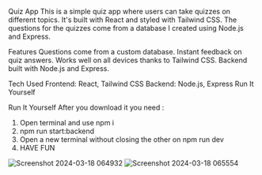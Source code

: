 Quiz App
This is a simple quiz app where users can take quizzes on different topics. It's built with React and styled with Tailwind CSS. The questions for the quizzes come from a database I created using Node.js and Express.

Features
Questions come from a custom database.
Instant feedback on quiz answers.
Works well on all devices thanks to Tailwind CSS.
Backend built with Node.js and Express.


Tech Used
Frontend: React, Tailwind CSS
Backend: Node.js, Express
Run It Yourself

Run It Yourself
After you download it you need :
1) Open terminal and use npm i
2) npm run start:backend
3) Open a new terminal without closing the other on npm run dev
4) HAVE FUN


![Screenshot 2024-03-18 064932](https://github.com/Sereth1/Quiz/assets/129552184/10eb063b-9347-47ac-9a2b-85c8f393a5e3)
![Screenshot 2024-03-18 065554](https://github.com/Sereth1/Quiz/assets/129552184/2c172969-3652-4be5-8ee5-ae75e874e79d)
